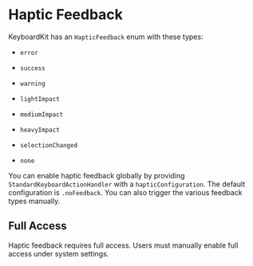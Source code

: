 # Haptic Feedback

KeyboardKit has an `HapticFeedback` enum with these types:

* `error`
* `success`
* `warning`

* `lightImpact`
* `mediumImpact`
* `heavyImpact`

* `selectionChanged`

* `none`

You can enable haptic feedback globally by providing `StandardKeyboardActionHandler` with a `hapticConfiguration`. The default configuration is `.noFeedback`. You can also trigger the various feedback types manually.


## Full Access

Haptic feedback requires full access. Users must manually enable full access under system settings. 
